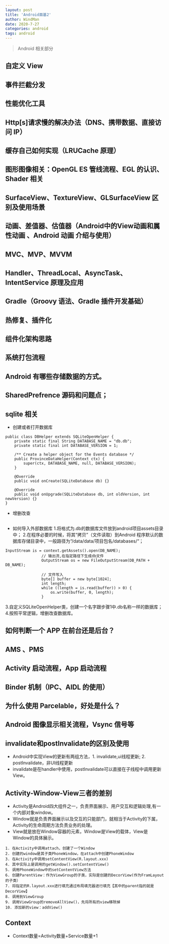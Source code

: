 ```yaml
---
layout: post
title: 'Android面基2'
author: WindMan
date: 2020-7-27
categories: android
tags: android 
---
```

> Android 相关部分

## 自定义 View
## 事件拦截分发
## 性能优化工具
## Http[s]请求慢的解决办法（DNS、携带数据、直接访问 IP）
## 缓存自己如何实现（LRUCache 原理）
## 图形图像相关：OpenGL ES 管线流程、EGL 的认识、Shader 相关
## SurfaceView、TextureView、GLSurfaceView 区别及使用场景
## 动画、差值器、估值器（Android中的View动画和属性动画 、Android 动画 介绍与使用）
## MVC、MVP、MVVM
## Handler、ThreadLocal、AsyncTask、IntentService 原理及应用
## Gradle（Groovy 语法、Gradle 插件开发基础）
## 热修复、插件化
## 组件化架构思路
## 系统打包流程
## Android 有哪些存储数据的方式。
## SharedPrefrence 源码和问题点；
## sqlite 相关
+ 创建或者打开数据库
```
public class DBHelper extends SQLiteOpenHelper {
    private static final String DATABASE_NAME = "db.db";
    private static final int DATABASE_VERSION = 1;

    /** Create a helper object for the Events database */
    public ProvinceDataHelper(Context ctx) {
        super(ctx, DATABASE_NAME, null, DATABASE_VERSION);
    }

    @Override
    public void onCreate(SQLiteDatabase db) {}

    @Override
    public void onUpgrade(SQLiteDatabase db, int oldVersion, int newVersion) {}
}
```
+ 增删改查
```

```


+ 如何导入外部数据库
1.将格式为.db的数据库文件放到android项目assets目录中；
2.在程序必要的时候，将其“拷贝”（文件读取）到Android 程序默认的数据库存储目录中，一般路径为“/data/data/项目包名/databases/“；
```
InputStream is = context.getAssets().open(DB_NAME);
                // 输出流,在指定路径下生成db文件
                OutputStream os = new FileOutputStream(DB_PATH + DB_NAME);

                // 文件写入
                byte[] buffer = new byte[1024];
                int length;
                while ((length = is.read(buffer)) > 0) {
                    os.write(buffer, 0, length);
                }
```
3.自定义SQLiteOpenHelper类，创建一个名字跟步骤1中.db名称一样的数据库；
4.按照平常逻辑，增删改查数据库。


## 如何判断一个 APP 在前台还是后台？
## AMS 、PMS
## Activity 启动流程，App 启动流程
## Binder 机制（IPC、AIDL 的使用）
## 为什么使用 Parcelable，好处是什么？
## Android 图像显示相关流程，Vsync 信号等
## invalidate和postInvalidate的区别及使用
+ Android中实现View的更新有两组方法，1. invalidate,ui线程更新; 2. postInvalidate，非UI线程更新
+ invalidate是在handler中使用，postInvalidate可以直接在子线程中调用更新View。
## Activity-Window-View三者的差别
+ Activity是Android四大组件之一，负责界面展示、用户交互和逻辑处理,有一个内部对象window。
+ Window就是负责界面展示以及交互的只能部门，就相当于Activity的下属，Activity的生命周期方法负责业务的处理。
+ View就是放在Window容器的元素，Window是View的载体，View是Window的具体展示。
```
1. 在Activity中调用attach，创建了一个Window
2. 创建的window是其子类PhoneWindow，在attach中创建PhoneWindow
3. 在Activity中调用setContentView(R.layout.xxx)
4. 其中实际上是调用的getWindow().setContentView()
5. 调用PhoneWindow中的setContentView方法
6. 创建ParentView：作为ViewGroup的子类，实际是创建的DecorView(作为FramLayout的子类）
7. 将指定的R.layout.xxx进行填充通过布局填充器进行填充【其中的parent指的就是DecorView】
8. 调用到ViewGroup
9. 调用ViewGroup的removeAllView()，先将所有的view移除掉
10. 添加新的view：addView()
```
## Context
+ Context数量=Activity数量+Service数量+1
